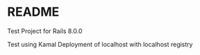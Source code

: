 # README

Test Project for Rails 8.0.0

Test using Kamal Deployment of localhost with localhost registry


